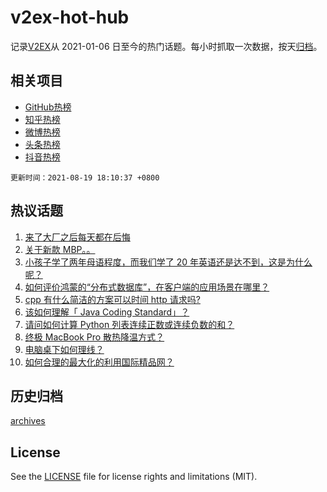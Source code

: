 # v2ex-hot-hub

 记录[V2EX](https://www.v2ex.com/)从 2021-01-06 日至今的热门话题。每小时抓取一次数据，按天[归档](archives)。
 
 ## 相关项目

- [GitHub热榜](https://github.com/lonnyzhang423/github-hot-hub)
- [知乎热榜](https://github.com/lonnyzhang423/zhihu-hot-hub)
- [微博热榜](https://github.com/lonnyzhang423/weibo-hot-hub)
- [头条热榜](https://github.com/lonnyzhang423/toutiao-hot-hub)
- [抖音热榜](https://github.com/lonnyzhang423/douyin-hot-hub)


 `更新时间：2021-08-19 18:10:37 +0800`

## 热议话题

1. [来了大厂之后每天都在后悔](https://www.v2ex.com/t/796673)
1. [关于新款 MBP。。](https://www.v2ex.com/t/796627)
1. [小孩子学了两年母语程度，而我们学了 20 年英语还是达不到，这是为什么呢？](https://www.v2ex.com/t/796682)
1. [如何评价鸿蒙的“分布式数据库”，在客户端的应用场景在哪里？](https://www.v2ex.com/t/796757)
1. [cpp 有什么简洁的方案可以时间 http 请求吗?](https://www.v2ex.com/t/796751)
1. [该如何理解「 Java Coding Standard」？](https://www.v2ex.com/t/796628)
1. [请问如何计算 Python 列表连续正数或连续负数的和？](https://www.v2ex.com/t/796730)
1. [终极 MacBook Pro 散热降温方式？](https://www.v2ex.com/t/796702)
1. [电脑桌下如何理线？](https://www.v2ex.com/t/796671)
1. [如何合理的最大化的利用国际精品网？](https://www.v2ex.com/t/796699)

## 历史归档

[archives](archives)

## License

See the [LICENSE](LICENSE) file for license rights and limitations (MIT).
